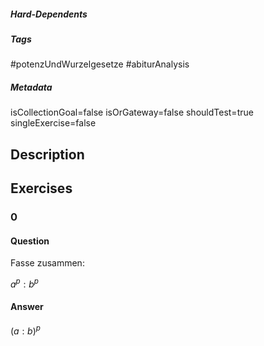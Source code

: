 ##### Hard-Dependents 

##### Tags 
#potenzUndWurzelgesetze
#abiturAnalysis
##### Metadata 
isCollectionGoal=false
isOrGateway=false
shouldTest=true
singleExercise=false
## Description 
 
## Exercises 
### 0 
#### Question 
Fasse zusammen:

$a^p: b^p$
#### Answer 
$(a: b)^p$

